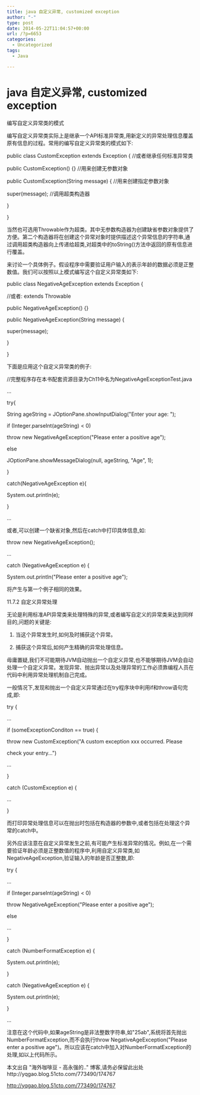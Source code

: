 ```yaml
---
title: java 自定义异常, customized exception
author: "-"
type: post
date: 2014-05-22T11:04:57+00:00
url: /?p=6653
categories:
  - Uncategorized
tags:
  - Java

---
```

# java 自定义异常, customized exception
编写自定义异常类的模式
  
编写自定义异常类实际上是继承一个API标准异常类,用新定义的异常处理信息覆盖原有信息的过程。常用的编写自定义异常类的模式如下: 

public class CustomException extends Exception { //或者继承任何标准异常类
  
public CustomException() {} //用来创建无参数对象
  
public CustomException(String message) { //用来创建指定参数对象
  
super(message); //调用超类构造器
  
}
  
}

当然也可选用Throwable作为超类。其中无参数构造器为创建缺省参数对象提供了方便。第二个构造器将在创建这个异常对象时提供描述这个异常信息的字符串,通过调用超类构造器向上传递给超类,对超类中的toString()方法中返回的原有信息进行覆盖。
  
来讨论一个具体例子。假设程序中需要验证用户输入的表示年龄的数据必须是正整数值。我们可以按照以上模式编写这个自定义异常类如下: 

public class NegativeAgeException extends Exception {
  
//或者: extends Throwable
  
public NegativeAgeException() {}
  
public NegativeAgeException(String message) {
  
super(message);
  
}
  
}

下面是应用这个自定义异常类的例子:

//完整程序存在本书配套资源目录为Ch11中名为NegativeAgeExceptionTest.java
  
...
  
try{
  
String ageString = JOptionPane.showInputDialog("Enter your age: ");

if (Integer.parseInt(ageString) < 0)
  
throw new NegativeAgeException("Please enter a positive age");
  
else
  
JOptionPane.showMessageDialog(null, ageString, "Age", 1);
  
}
  
catch(NegativeAgeException e){
  
System.out.println(e);
  
}
  
...

或者,可以创建一个缺省对象,然后在catch中打印具体信息,如: 

throw new NegativeAgeException();
  
...
  
catch (NegativeAgeException e) {
  
System.out.println("Please enter a positive age");

将产生与第一个例子相同的效果。
  
11.7.2 自定义异常处理
  
无论是利用标准API异常类来处理特殊的异常,或者编写自定义的异常类来达到同样目的,问题的关键是: 
  
1. 当这个异常发生时,如何及时捕获这个异常。
  
2. 捕获这个异常后,如何产生精确的异常处理信息。
  
毋庸置疑,我们不可能期待JVM自动抛出一个自定义异常,也不能够期待JVM会自动处理一个自定义异常。发现异常、抛出异常以及处理异常的工作必须靠编程人员在代码中利用异常处理机制自己完成。
  
一般情况下,发现和抛出一个自定义异常通过在try程序块中利用if和throw语句完成,即: 

try {
  
...
  
if (someExceptionConditon == true) {
  
throw new CustomException("A custom exception xxx occurred. Please
  
check your entry...")
  
...
  
}
  
catch (CustomException e) {
  
...
  
}

而打印异常处理信息可以在抛出时包括在构造器的参数中,或者包括在处理这个异常的catch中。
  
另外应该注意在自定义异常发生之前,有可能产生标准异常的情况。例如,在一个需要验证年龄必须是正整数值的程序中,利用自定义异常类,如NegativeAgeException,验证输入的年龄是否正整数,即: 

try {
  
...
  
if (Integer.parseInt(ageString) < 0)
  
throw NegativeAgeException("Please enter a positive age");
  
else
  
...
  
}
  
catch (NumberFormatException e) {
  
System.out.println(e);
  
}
  
catch (NegativeAgeException e) {
  
System.out.println(e);
  
}
  
...

注意在这个代码中,如果ageString是非法整数字符串,如"25ab",系统将首先抛出NumberFormatException,而不会执行throw NegativeAgeException("Please enter a positive age")。所以应该在catch中加入对NumberFormatException的处理,如以上代码所示。

本文出自 "海外咖啡豆 - 高永强的.." 博客,请务必保留此出处http://yqgao.blog.51cto.com/773490/174767

http://yqgao.blog.51cto.com/773490/174767